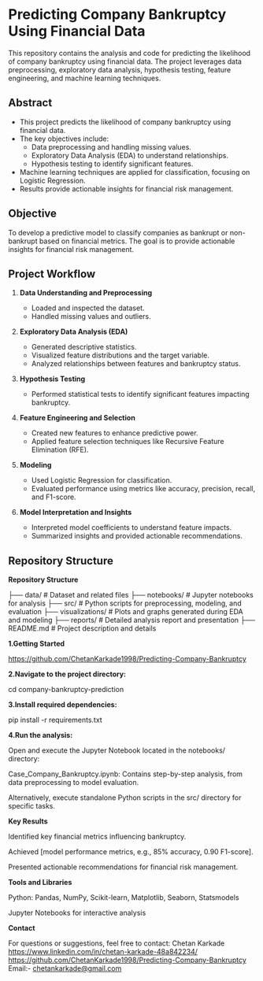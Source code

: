 # Predicting Company Bankruptcy Using Financial Data

This repository contains the analysis and code for predicting the likelihood of company bankruptcy using financial data. The project leverages data preprocessing, exploratory data analysis, hypothesis testing, feature engineering, and machine learning techniques.

## Abstract

- This project predicts the likelihood of company bankruptcy using financial data.
- The key objectives include:
  - Data preprocessing and handling missing values.
  - Exploratory Data Analysis (EDA) to understand relationships.
  - Hypothesis testing to identify significant features.
- Machine learning techniques are applied for classification, focusing on Logistic Regression.
- Results provide actionable insights for financial risk management.

## Objective

To develop a predictive model to classify companies as bankrupt or non-bankrupt based on financial metrics. The goal is to provide actionable insights for financial risk management.

## Project Workflow

1. **Data Understanding and Preprocessing**  
   - Loaded and inspected the dataset.  
   - Handled missing values and outliers.  

2. **Exploratory Data Analysis (EDA)**  
   - Generated descriptive statistics.  
   - Visualized feature distributions and the target variable.  
   - Analyzed relationships between features and bankruptcy status.  

3. **Hypothesis Testing**  
   - Performed statistical tests to identify significant features impacting bankruptcy.  

4. **Feature Engineering and Selection**  
   - Created new features to enhance predictive power.  
   - Applied feature selection techniques like Recursive Feature Elimination (RFE).  

5. **Modeling**  
   - Used Logistic Regression for classification.  
   - Evaluated performance using metrics like accuracy, precision, recall, and F1-score.  

6. **Model Interpretation and Insights**  
   - Interpreted model coefficients to understand feature impacts.  
   - Summarized insights and provided actionable recommendations.  

## Repository Structure


**Repository Structure**

├── data/                # Dataset and related files
├── notebooks/           # Jupyter notebooks for analysis
├── src/                 # Python scripts for preprocessing, modeling, and evaluation
├── visualizations/      # Plots and graphs generated during EDA and modeling
├── reports/             # Detailed analysis report and presentation
├── README.md            # Project description and details

**1.Getting Started**

https://github.com/ChetanKarkade1998/Predicting-Company-Bankruptcy

**2.Navigate to the project directory:**

cd company-bankruptcy-prediction

**3.Install required dependencies:**

pip install -r requirements.txt

**4.Run the analysis:**

Open and execute the Jupyter Notebook located in the notebooks/ directory:

Case_Company_Bankruptcy.ipynb: Contains step-by-step analysis, from data preprocessing to model evaluation.

Alternatively, execute standalone Python scripts in the src/ directory for specific tasks.

**Key Results**

Identified key financial metrics influencing bankruptcy.

Achieved [model performance metrics, e.g., 85% accuracy, 0.90 F1-score].

Presented actionable recommendations for financial risk management.

**Tools and Libraries**

Python: Pandas, NumPy, Scikit-learn, Matplotlib, Seaborn, Statsmodels

Jupyter Notebooks for interactive analysis

**Contact**

For questions or suggestions, feel free to contact:
Chetan Karkade
https://www.linkedin.com/in/chetan-karkade-48a842234/
https://github.com/ChetanKarkade1998/Predicting-Company-Bankruptcy
Email:- chetankarkade@gmail.com
